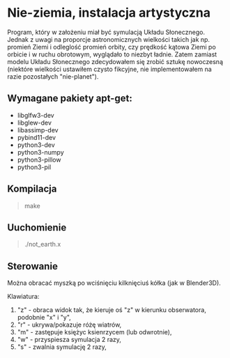 # Nie-ziemia, instalacja artystyczna
Program, który w założeniu miał być symulacją Układu Słonecznego.
Jednak z uwagi na proporcje astronomicznych wielkości takich jak np.
promień Ziemi i odleglość promień orbity, czy prędkość kątowa Ziemi po orbicie
i w ruchu obrotowym, wyglądało to niezbyt ładnie.
Zatem zamiast modelu Układu Słonecznego zdecydowałem się zrobić sztukę nowoczesną
(niektóre wielkości ustawiłem czysto fikcyjne, nie implementowałem na razie pozostałych "nie-planet").

## Wymagane pakiety apt-get:

- libglfw3-dev
- libglew-dev
- libassimp-dev
- pybind11-dev
- python3-dev
- python3-numpy
- python3-pillow
- python3-pil

## Kompilacja
> make

## Uuchomienie
> ./not_earth.x

## Sterowanie
Można obracać myszką po wciśnięciu kilknięciuś kółka (jak w Blender3D).

Klawiatura:
1. "z" - obraca widok tak, że kieruje oś "z" w kierunku obserwatora, podobnie "x" i "y",
1. "r" - ukrywa/pokazuje różę wiatrów,
1. "m" - zastępuje księżyc ksienrzycem (lub odwrotnie),
1. "w" - przyspiesza symulacja 2 razy,
1. "s" - zwalnia symulację 2 razy,